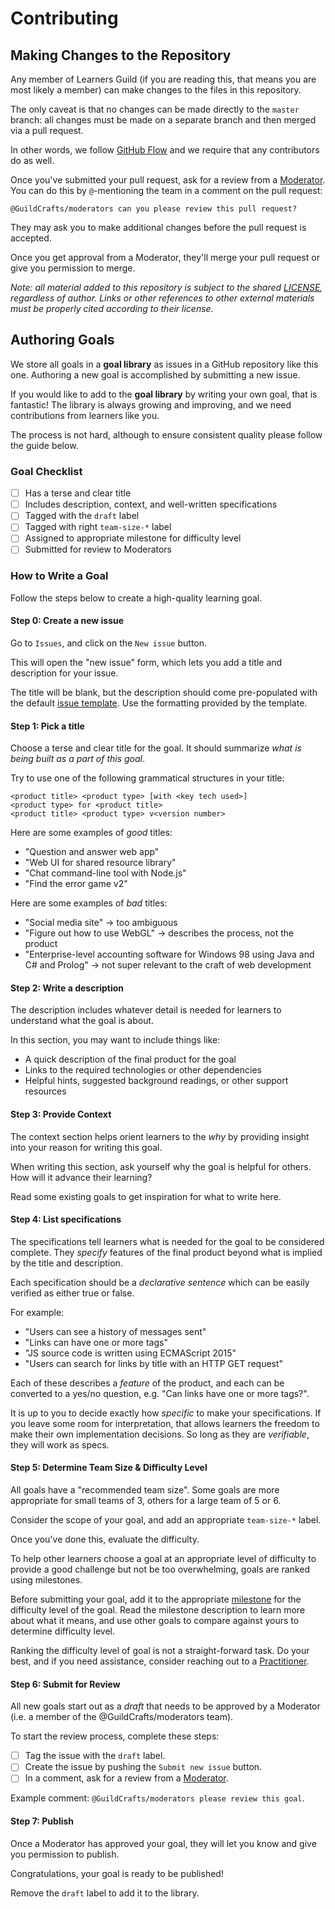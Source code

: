 # Contributing

## Making Changes to the Repository

Any member of Learners Guild (if you are reading this, that means you are most likely a member) can make changes to the files in this repository.

The only caveat is that no changes can be made directly to the `master` branch: all changes must be made on a separate branch and then merged via a pull request.

In other words, we follow [GitHub Flow][gh-flow-guide] and we require that any contributors do as well.

Once you've submitted your pull request, ask for a review from a [Moderator][team-moderators]. You can do this by `@`-mentioning the team in a comment on the pull request:

```
@GuildCrafts/moderators can you please review this pull request?
```

They may ask you to make additional changes before the pull request is accepted.

Once you get approval from a Moderator, they'll merge your pull request or give you permission to merge.

_Note: all material added to this repository is subject to the shared [LICENSE](license), regardless of author. Links or other references to other external materials must be properly cited according to their license._

## Authoring Goals

We store all goals in a **goal library** as issues in a GitHub repository like this one. Authoring a new goal is accomplished by submitting a new issue.

If you would like to add to the **goal library** by writing your own goal, that is fantastic! The library is always growing and improving, and we need contributions from learners like you.

The process is not hard, although to ensure consistent quality please follow the guide below.

### Goal Checklist

- [ ] Has a terse and clear title
- [ ] Includes description, context, and well-written specifications
- [ ] Tagged with the `draft` label
- [ ] Tagged with right `team-size-*` label
- [ ] Assigned to appropriate milestone for difficulty level
- [ ] Submitted for review to Moderators

### How to Write a Goal

Follow the steps below to create a high-quality learning goal.

#### Step 0: Create a new issue

Go to `Issues`, and click on the `New issue` button.

This will open the "new issue" form, which lets you add a title and description for your issue.

The title will be blank, but the description should come pre-populated with the default [issue template][issue-template]. Use the formatting provided by the template.

#### Step 1: Pick a title

Choose a terse and clear title for the goal. It should summarize _what is being built as a part of this goal_.

Try to use one of the following grammatical structures in your title:

```
<product title> <product type> [with <key tech used>]
<product type> for <product title>
<product title> <product type> v<version number>
```

Here are some examples of _good_ titles:

- "Question and answer web app"
- "Web UI for shared resource library"
- "Chat command-line tool with Node.js"
- "Find the error game v2"

Here are some examples of _bad_ titles:

- "Social media site" -> too ambiguous
- "Figure out how to use WebGL" -> describes the process, not the product
- "Enterprise-level accounting software for Windows 98 using Java and C# and Prolog" -> not super relevant to the craft of web development

#### Step 2: Write a description

The description includes whatever detail is needed for learners to understand what the goal is about.

In this section, you may want to include things like:

- A quick description of the final product for the goal
- Links to the required technologies or other dependencies
- Helpful hints, suggested background readings, or other support resources

#### Step 3: Provide Context

The context section helps orient learners to the _why_ by providing insight into your reason for writing this goal.

When writing this section, ask yourself why the goal is helpful for others. How will it advance their learning?

Read some existing goals to get inspiration for what to write here.

#### Step 4: List specifications

The specifications tell learners what is needed for the goal to be considered complete. They _specify_ features of the final product beyond what is implied by the title and description.

Each specification should be a _declarative sentence_ which can be easily verified as either true or false.

For example:

- "Users can see a history of messages sent"
- "Links can have one or more tags"
- "JS source code is written using ECMAScript 2015"
- "Users can search for links by title with an HTTP GET request"

Each of these describes a _feature_ of the product, and each can be converted to a yes/no question, e.g. "Can links have one or more tags?".

It is up to you to decide exactly how _specific_ to make your specifications. If you leave some room for interpretation, that allows learners the freedom to make their own implementation decisions. So long as they are _verifiable_, they will work as specs.

#### Step 5: Determine Team Size & Difficulty Level

All goals have a "recommended team size". Some goals are more appropriate for small teams of 3, others for a large team of 5 or 6.

Consider the scope of your goal, and add an appropriate `team-size-*` label.

Once you've done this, evaluate the difficulty.

To help other learners choose a goal at an appropriate level of difficulty to provide a good challenge but not be too overwhelming, goals are ranked using milestones.

Before submitting your goal, add it to the appropriate [milestone][milestones] for the difficulty level of the goal. Read the milestone description to learn more about what it means, and use other goals to compare against yours to determine difficulty level.

Ranking the difficulty level of goal is not a straight-forward task. Do your best, and if you need assistance, consider reaching out to a [Practitioner][team-practitioners].

#### Step 6: Submit for Review

All new goals start out as a _draft_ that needs to be approved by a Moderator (i.e. a member of the @GuildCrafts/moderators team).

To start the review process, complete these steps:

- [ ] Tag the issue with the `draft` label.
- [ ] Create the issue by pushing the `Submit new issue` button.
- [ ] In a comment, ask for a review from a [Moderator][team-moderators].

Example comment: `@GuildCrafts/moderators please review this goal`.

#### Step 7: Publish

Once a Moderator has approved your goal, they will let you know and give you permission to publish.

Congratulations, your goal is ready to be published!

Remove the `draft` label to add it to the library.

[issue-template]: ./.github/ISSUE_TEMPLATE.md
[gh-flow-guide]: https://guides.github.com/introduction/flow/
[team-practitioners]: https://github.com/orgs/GuildCrafts/teams/practitioners
[team-moderators]: https://github.com/orgs/GuildCrafts/teams/moderators
[license]: ./LICENSE
[milestones]: https://github.com/GuildCrafts/web-development-js/milestones
